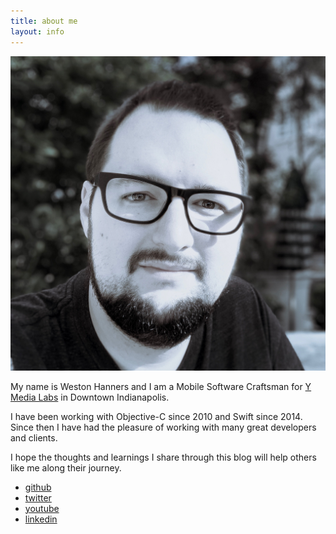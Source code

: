 ```yaml
---
title: about me
layout: info
---
```


![Picture of Weston][1]

My name is Weston Hanners and I am a Mobile Software Craftsman 
for [Y Media Labs][2] in Downtown Indianapolis.

I have been working with Objective-C since 2010 and Swift since 2014.
Since then I have had the pleasure of working with many great developers and
clients.

I hope the thoughts and learnings I share through this blog will help others 
like me along their journey.

- [github](https://www.github.com/westonhanners)
- [twitter](https://www.twitter.com/WestonHanners)
- [youtube](https://www.youtube.com/kronusdark)
- [linkedin](https://www.linkedin.com/in/lhanners)

[1]: images/me.jpeg#clip-circle
[2]: https://www.ymedialabs.com 